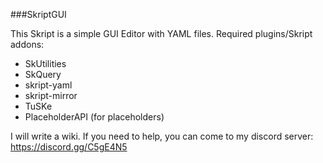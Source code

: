 ###SkriptGUI

This Skript is a simple GUI Editor with YAML files.
Required plugins/Skript addons:
- SkUtilities
- SkQuery
- skript-yaml
- skript-mirror
- TuSKe
- PlaceholderAPI (for placeholders)

I will write a wiki.
If you need to help, you can come to my discord server: https://discord.gg/C5gE4N5
